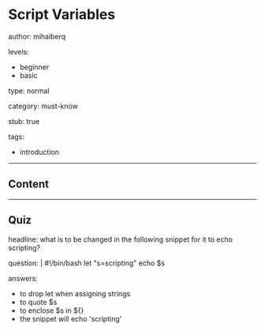 # Script Variables
author: mihaiberq

levels:
  - beginner
  - basic

type: normal

category: must-know

stub: true

tags:
  - introduction

---
## Content

---
## Quiz

headline: what is to be changed in the following snippet for it to echo scripting?

question: |
  #!/bin/bash
  let "s=scripting"
  echo $s

answers:
  - to drop let when assigning strings
  - to quote $s
  - to enclose $s in ${}
  - the snippet will echo 'scripting'
